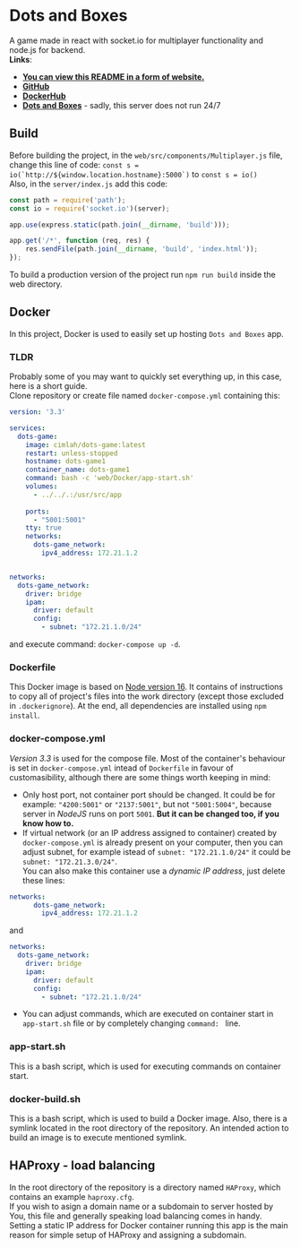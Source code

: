 # Dots and Boxes
A game made in react with socket.io for multiplayer functionality and node.js for backend.  
**Links**:
* [**You can view this README in a form of website.**](https://dots-info.cimlah.art)
* [**GitHub**](https://github.com/lemmoor/dots-game)
* [**DockerHub**](https://hub.docker.com/r/cimlah/dots-game)
* [**Dots and Boxes**](https://dots-and-boxes.cimlah.art) - sadly, this server does not run 24/7

## Build
Before building the project, in the `web/src/components/Multiplayer.js` file, change this line of code: ``const s = io(`http://${window.location.hostname}:5000`)`` to `const s = io()`  
Also, in the `server/index.js` add this code:
```js
const path = require('path');
const io = require('socket.io')(server);

app.use(express.static(path.join(__dirname, 'build')));

app.get('/*', function (req, res) {
    res.sendFile(path.join(__dirname, 'build', 'index.html'));
});
```

To build a production version of the project run `npm run build` inside the web directory.

## Docker
In this project, Docker is used to easily set up hosting `Dots and Boxes` app.

### TLDR
Probably some of you may want to quickly set everything up, in this case, here is a short guide.  
Clone repository or create file named `docker-compose.yml` containing this:
``` yml
version: '3.3'

services:
  dots-game:
    image: cimlah/dots-game:latest
    restart: unless-stopped
    hostname: dots-game1
    container_name: dots-game1
    command: bash -c 'web/Docker/app-start.sh'
    volumes:
      - ../../.:/usr/src/app
    
    ports:
      - "5001:5001"
    tty: true
    networks:
      dots-game_network:
        ipv4_address: 172.21.1.2


networks:
  dots-game_network:
    driver: bridge
    ipam:
      driver: default
      config:
        - subnet: "172.21.1.0/24"
```

and execute command: `docker-compose up -d`.


### Dockerfile
This Docker image is based on [Node version 16](https://hub.docker.com/_/node). It contains of instructions to copy all of project's files into the work directory (except those excluded in `.dockerignore`). At the end, all dependencies are installed using `npm install`.


### docker-compose.yml
*Version 3.3* is used for the compose file. Most of the container's behaviour is set in `docker-compose.yml` intead of `Dockerfile` in favour of customasibility, although there are some things worth keeping in mind:
* Only host port, not container port should be changed. It could be for example: `"4200:5001"` or `"2137:5001"`, but not `"5001:5004"`, because server in *NodeJS* runs on port `5001`. **But it can be changed too, if you know how to.**
* If virtual network (or an IP address assigned to container) created by `docker-compose.yml` is already present on your computer, then you can adjust subnet, for example istead of `subnet: "172.21.1.0/24"` it could be `subnet: "172.21.3.0/24"`.  
You can also make this container use a *dynamic IP address*, just delete these lines:
``` yml
networks:
      dots-game_network:
        ipv4_address: 172.21.1.2
```

and

``` yml
networks:
  dots-game_network:
    driver: bridge
    ipam:
      driver: default
      config:
        - subnet: "172.21.1.0/24"
```

* You can adjust commands, which are executed on container start in `app-start.sh` file or by completely changing `command: ` line.


### app-start.sh
This is a bash script, which is used for executing commands on container start.


### docker-build.sh
This is a bash script, which is used to build a Docker image. Also, there is a symlink located in the root directory of the repository. An intended action to build an image is to execute mentioned symlink.


## HAProxy - load balancing
In the root directory of the repository is a directory named `HAProxy`, which contains an example `haproxy.cfg`.  
If you wish to asign a domain name or a subdomain to server hosted by You, this file and generally speaking load balancing comes in handy.  
Setting a static IP address for Docker container running this app is the main reason for simple setup of HAProxy and assigning a subdomain.
